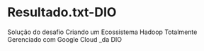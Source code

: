 # Resultado.txt-DIO
Solução do desafio Criando um Ecossistema Hadoop Totalmente Gerenciado com Google Cloud _da DIO

